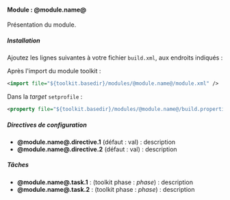 #### Module : @module.name@

Présentation du module.

##### Installation

Ajoutez les lignes suivantes à votre fichier ```build.xml```, aux endroits indiqués :

Après l'import du module toolkit :
 ```xml
 <import file="${toolkit.basedir}/modules/@module.name@/module.xml" />
 ```

Dans la *target* ```setprofile``` :
```xml
<property file="${toolkit.basedir}/modules/@module.name@/build.properties" />
```

##### Directives de configuration

* **@module.name@.directive.1** (défaut : val) : description
* **@module.name@.directive.2** (défaut : val) : description

##### Tâches

* **@module.name@.task.1** : (toolkit phase : *phase*) : description
* **@module.name@.task.2** : (toolkit phase : *phase*) : description
